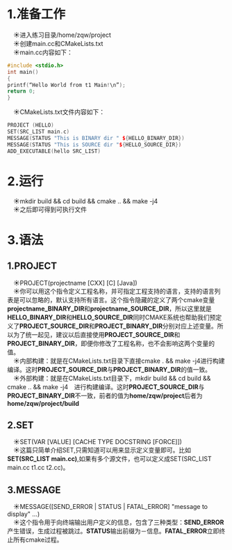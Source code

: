# 1.准备工作  
&emsp;&#9728;进入练习目录/home/zqw/project  
&emsp;&#9728;创建main.cc和CMakeLists.txt  
&emsp;&#9728;main.cc内容如下：    
```c++
#include <stdio.h>
int main()
{
printf(“Hello World from t1 Main!\n”);
return 0;
}
```
&emsp;&#9728;CMakeLists.txt文件内容如下：  
```c++
PROJECT (HELLO)
SET(SRC_LIST main.c)
MESSAGE(STATUS "This is BINARY dir " ${HELLO_BINARY_DIR})
MESSAGE(STATUS "This is SOURCE dir "${HELLO_SOURCE_DIR})
ADD_EXECUTABLE(hello SRC_LIST)
```
# 2.运行
&emsp;&#9728;mkdir build && cd build && cmake .. && make -j4  
&emsp;&#9728;之后即可得到可执行文件  
# 3.语法  
## 1.PROJECT  
&emsp;&#9728;PROJECT(projectname [CXX] [C] [Java])  
&emsp;&#9728;你可以用这个指令定义工程名称，并可指定工程支持的语言，支持的语言列表是可以忽略的，默认支持所有语言。这个指令隐藏的定义了两个cmake变量**projectname_BINARY_DIR**和**projectname_SOURCE_DIR**，所以这里就是**HELLO_BINARY_DIR**和**HELLO_SOURCE_DIR**同时CMAKE系统也帮助我们预定义了**PROJECT_SOURCE_DIR**和**PROJECT_BINARY_DIR**分别对应上述变量。所以为了统一起见，建议以后直接使用**PROJECT_SOURCE_DIR**和**PROJECT_BINARY_DIR**，即便你修改了工程名称，也不会影响这两个变量的值。  
&emsp;&#9728;内部构建：就是在CMakeLists.txt目录下直接cmake . && make -j4进行构建编译。这时**PROJECT_SOURCE_DIR**与**PROJECT_BINARY_DIR**的值一致。  
&emsp;&#9728;外部构建：就是在CMakeLists.txt目录下，mkdir build && cd build && cmake .. && make -j4　进行构建编译。这时**PROJECT_SOURCE_DIR**与**PROJECT_BINARY_DIR**不一致，前者的值为**home/zqw/project**后者为**home/zqw/project/build**  
## 2.SET  
&emsp;&#9728;SET(VAR [VALUE] [CACHE TYPE DOCSTRING [FORCE]])  
&emsp;&#9728;这篇只简单介绍SET,只需知道可以用来显示定义变量即可。比如**SET(SRC_LIST main.cc)**,如果有多个源文件，也可以定义成SET(SRC_LIST main.cc t1.cc t2.cc)。  
## 3.MESSAGE  
&emsp;&#9728;MESSAGE([SEND_ERROR | STATUS | FATAL_ERROR] "message to display"
...)  
&emsp;&#9728;这个指令用于向终端输出用户定义的信息，包含了三种类型：**SEND_ERROR**产生错误，生成过程被跳过。**STATUS**输出前缀为－信息。**FATAL_ERROR**立即终止所有cmake过程。
